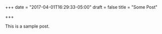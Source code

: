 +++
date = "2017-04-01T16:29:33-05:00"
draft = false
title = "Some Post"

+++

This is a sample post.
